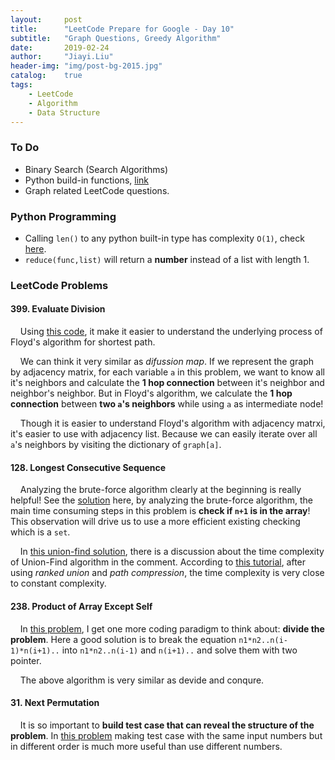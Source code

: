 ```yaml
---
layout:     post
title:      "LeetCode Prepare for Google - Day 10"
subtitle:   "Graph Questions, Greedy Algorithm"
date:       2019-02-24
author:     "Jiayi.Liu"
header-img: "img/post-bg-2015.jpg"
catalog: 	true
tags:
    - LeetCode
    - Algorithm
    - Data Structure
---
```


### To Do

* Binary Search (Search Algorithms)
* Python build-in functions, [link](https://docs.python.org/2/library/functions.html)
* Graph related LeetCode questions.

### Python Programming

* Calling `len()` to any python built-in type has complexity `O(1)`, check [here](https://stackoverflow.com/questions/1115313/cost-of-len-function).
* `reduce(func,list)` will return a **number** instead of a list with length 1.

### LeetCode Problems

#### 399. Evaluate Division

&nbsp;&nbsp;&nbsp;&nbsp;Using [this code](https://leetcode.com/problems/evaluate-division/discuss/88175/9-lines-%22Floydu2013Warshall%22-in-Python), it make it easier to understand the underlying process of Floyd's algorithm for shortest path.

&nbsp;&nbsp;&nbsp;&nbsp;We can think it very similar as *difussion map*. If we represent the graph by adjacency matrix, for each variable `a` in this problem, we want to know all it's neighbors and calculate the **1 hop connection** between it's neighbor and neighbor's neighbor. But in Floyd's algorithm, we calculate the **1 hop connection** between **two `a`'s neighbors** while using `a` as intermediate node!

&nbsp;&nbsp;&nbsp;&nbsp;Though it is easier to understand Floyd's algorithm with adjacency matrxi, it's easier to use with adjacency list. Because we can easily iterate over all `a`'s neighbors by visiting the dictionary of `graph[a]`.

#### 128. Longest Consecutive Sequence

&nbsp;&nbsp;&nbsp;&nbsp;Analyzing the brute-force algorithm clearly at the beginning is really helpful! See the [solution](https://leetcode.com/problems/longest-consecutive-sequence/solution/) here, by analyzing the brute-force algorithm, the main time consuming steps in this problem is **check if `n+1` is in the array**! This observation will drive us to use a more efficient existing checking which is a `set`.

&nbsp;&nbsp;&nbsp;&nbsp;In [this union-find solution](https://leetcode.com/problems/longest-consecutive-sequence/discuss/41062/My-Java-Solution-using-UnionFound), there is a discussion about the time complexity of Union-Find algorithm in the comment. According to [this tutorial](https://www.cs.princeton.edu/~rs/AlgsDS07/01UnionFind.pdf), after using *ranked union* and *path compression*, the time complexity is very close to constant complexity.

#### 238. Product of Array Except Self

&nbsp;&nbsp;&nbsp;&nbsp;In [this problem](https://leetcode.com/problems/product-of-array-except-self/), I get one more coding paradigm to think about: **divide the problem**. Here a good solution is to break the equation `n1*n2..n(i-1)*n(i+1)..` into `n1*n2..n(i-1)` and `n(i+1)..` and solve them with two pointer.

&nbsp;&nbsp;&nbsp;&nbsp;The above algorithm is very similar as devide and conqure.

#### 31. Next Permutation

&nbsp;&nbsp;&nbsp;&nbsp;It is so important to **build test case that can reveal the structure of the problem**. In [this problem](https://leetcode.com/problems/next-permutation/) making test case with the same input numbers but in different order is much more useful than use different numbers.